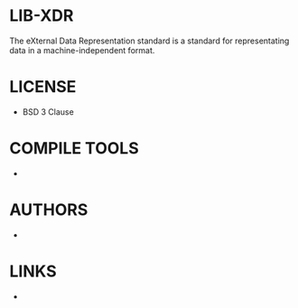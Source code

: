 # LIB-XDR
The eXternal Data Representation standard is a standard for representating data in a machine-independent format.

LICENSE
===============
* BSD 3 Clause

COMPILE TOOLS
===============
* 
 
AUTHORS
===============
* 

LINKS
===============
* 
